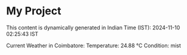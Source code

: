 # My Project

This content is dynamically generated in Indian Time (IST): 2024-11-10 02:25:43 IST


Current Weather in Coimbatore:
Temperature: 24.88 °C
Condition: mist
